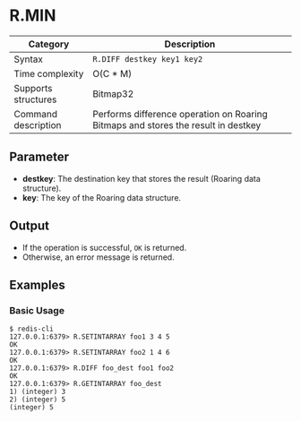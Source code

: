 # R.MIN

| Category            | Description                                                                       |
| ------------------- | --------------------------------------------------------------------------------- |
| Syntax              | `R.DIFF destkey key1 key2`                                                        |
| Time complexity     | O(C \* M)                                                                         |
| Supports structures | Bitmap32                                                                          |
| Command description | Performs difference operation on Roaring Bitmaps and stores the result in destkey |

## Parameter

- **destkey**: The destination key that stores the result (Roaring data structure).
- **key**: The key of the Roaring data structure.

## Output

- If the operation is successful, `OK` is returned.
- Otherwise, an error message is returned.

## Examples

### Basic Usage

```
$ redis-cli
127.0.0.1:6379> R.SETINTARRAY foo1 3 4 5
OK
127.0.0.1:6379> R.SETINTARRAY foo2 1 4 6
OK
127.0.0.1:6379> R.DIFF foo_dest foo1 foo2
OK
127.0.0.1:6379> R.GETINTARRAY foo_dest
1) (integer) 3
2) (integer) 5
(integer) 5
```

